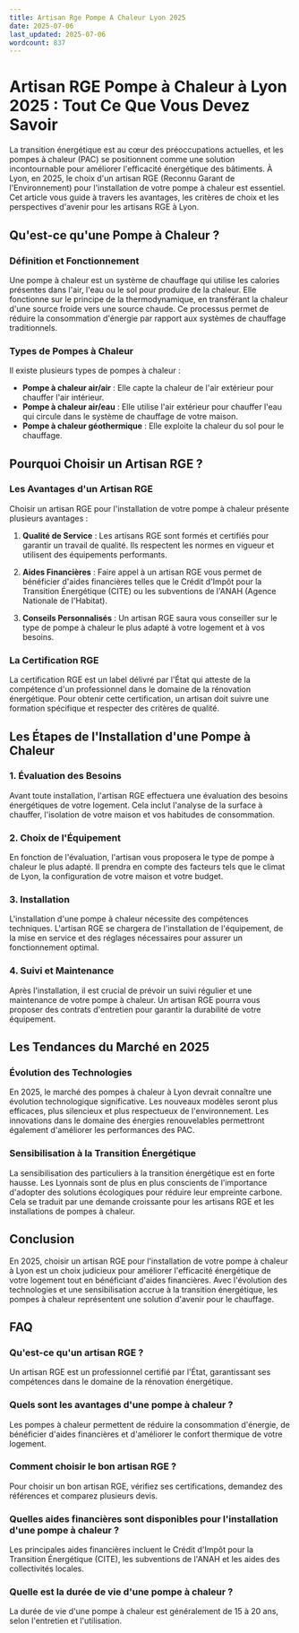 ```yaml
---
title: Artisan Rge Pompe A Chaleur Lyon 2025
date: 2025-07-06
last_updated: 2025-07-06
wordcount: 837
---
```


# Artisan RGE Pompe à Chaleur à Lyon 2025 : Tout Ce Que Vous Devez Savoir

La transition énergétique est au cœur des préoccupations actuelles, et les pompes à chaleur (PAC) se positionnent comme une solution incontournable pour améliorer l'efficacité énergétique des bâtiments. À Lyon, en 2025, le choix d'un artisan RGE (Reconnu Garant de l'Environnement) pour l'installation de votre pompe à chaleur est essentiel. Cet article vous guide à travers les avantages, les critères de choix et les perspectives d'avenir pour les artisans RGE à Lyon.

## Qu'est-ce qu'une Pompe à Chaleur ?

### Définition et Fonctionnement

Une pompe à chaleur est un système de chauffage qui utilise les calories présentes dans l'air, l'eau ou le sol pour produire de la chaleur. Elle fonctionne sur le principe de la thermodynamique, en transférant la chaleur d'une source froide vers une source chaude. Ce processus permet de réduire la consommation d'énergie par rapport aux systèmes de chauffage traditionnels.

### Types de Pompes à Chaleur

Il existe plusieurs types de pompes à chaleur :

- **Pompe à chaleur air/air** : Elle capte la chaleur de l'air extérieur pour chauffer l'air intérieur.
- **Pompe à chaleur air/eau** : Elle utilise l'air extérieur pour chauffer l'eau qui circule dans le système de chauffage de votre maison.
- **Pompe à chaleur géothermique** : Elle exploite la chaleur du sol pour le chauffage.

## Pourquoi Choisir un Artisan RGE ?

### Les Avantages d'un Artisan RGE

Choisir un artisan RGE pour l'installation de votre pompe à chaleur présente plusieurs avantages :

1. **Qualité de Service** : Les artisans RGE sont formés et certifiés pour garantir un travail de qualité. Ils respectent les normes en vigueur et utilisent des équipements performants.
   
2. **Aides Financières** : Faire appel à un artisan RGE vous permet de bénéficier d'aides financières telles que le Crédit d'Impôt pour la Transition Énergétique (CITE) ou les subventions de l'ANAH (Agence Nationale de l'Habitat).

3. **Conseils Personnalisés** : Un artisan RGE saura vous conseiller sur le type de pompe à chaleur le plus adapté à votre logement et à vos besoins.

### La Certification RGE

La certification RGE est un label délivré par l'État qui atteste de la compétence d'un professionnel dans le domaine de la rénovation énergétique. Pour obtenir cette certification, un artisan doit suivre une formation spécifique et respecter des critères de qualité.

## Les Étapes de l'Installation d'une Pompe à Chaleur

### 1. Évaluation des Besoins

Avant toute installation, l'artisan RGE effectuera une évaluation des besoins énergétiques de votre logement. Cela inclut l'analyse de la surface à chauffer, l'isolation de votre maison et vos habitudes de consommation.

### 2. Choix de l'Équipement

En fonction de l'évaluation, l'artisan vous proposera le type de pompe à chaleur le plus adapté. Il prendra en compte des facteurs tels que le climat de Lyon, la configuration de votre maison et votre budget.

### 3. Installation

L'installation d'une pompe à chaleur nécessite des compétences techniques. L'artisan RGE se chargera de l'installation de l'équipement, de la mise en service et des réglages nécessaires pour assurer un fonctionnement optimal.

### 4. Suivi et Maintenance

Après l'installation, il est crucial de prévoir un suivi régulier et une maintenance de votre pompe à chaleur. Un artisan RGE pourra vous proposer des contrats d'entretien pour garantir la durabilité de votre équipement.

## Les Tendances du Marché en 2025

### Évolution des Technologies

En 2025, le marché des pompes à chaleur à Lyon devrait connaître une évolution technologique significative. Les nouveaux modèles seront plus efficaces, plus silencieux et plus respectueux de l'environnement. Les innovations dans le domaine des énergies renouvelables permettront également d'améliorer les performances des PAC.

### Sensibilisation à la Transition Énergétique

La sensibilisation des particuliers à la transition énergétique est en forte hausse. Les Lyonnais sont de plus en plus conscients de l'importance d'adopter des solutions écologiques pour réduire leur empreinte carbone. Cela se traduit par une demande croissante pour les artisans RGE et les installations de pompes à chaleur.

## Conclusion

En 2025, choisir un artisan RGE pour l'installation de votre pompe à chaleur à Lyon est un choix judicieux pour améliorer l'efficacité énergétique de votre logement tout en bénéficiant d'aides financières. Avec l'évolution des technologies et une sensibilisation accrue à la transition énergétique, les pompes à chaleur représentent une solution d'avenir pour le chauffage.

## FAQ

### Qu'est-ce qu'un artisan RGE ?

Un artisan RGE est un professionnel certifié par l'État, garantissant ses compétences dans le domaine de la rénovation énergétique.

### Quels sont les avantages d'une pompe à chaleur ?

Les pompes à chaleur permettent de réduire la consommation d'énergie, de bénéficier d'aides financières et d'améliorer le confort thermique de votre logement.

### Comment choisir le bon artisan RGE ?

Pour choisir un bon artisan RGE, vérifiez ses certifications, demandez des références et comparez plusieurs devis.

### Quelles aides financières sont disponibles pour l'installation d'une pompe à chaleur ?

Les principales aides financières incluent le Crédit d'Impôt pour la Transition Énergétique (CITE), les subventions de l'ANAH et les aides des collectivités locales.

### Quelle est la durée de vie d'une pompe à chaleur ?

La durée de vie d'une pompe à chaleur est généralement de 15 à 20 ans, selon l'entretien et l'utilisation.